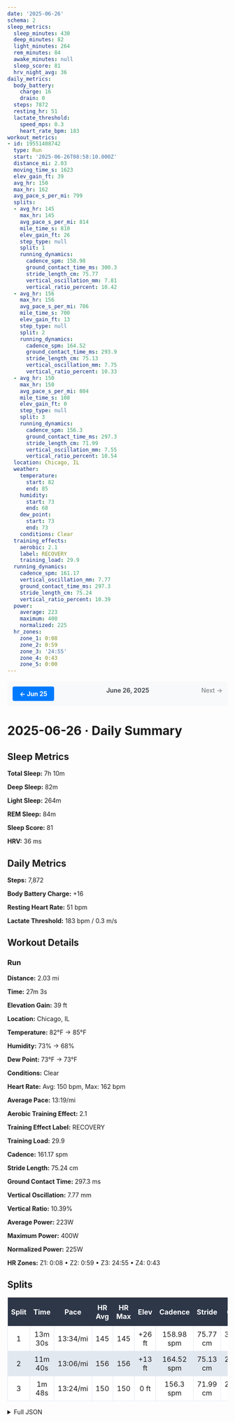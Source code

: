 ```yaml
---
date: '2025-06-26'
schema: 2
sleep_metrics:
  sleep_minutes: 430
  deep_minutes: 82
  light_minutes: 264
  rem_minutes: 84
  awake_minutes: null
  sleep_score: 81
  hrv_night_avg: 36
daily_metrics:
  body_battery:
    charge: 16
    drain: 0
  steps: 7872
  resting_hr: 51
  lactate_threshold:
    speed_mps: 0.3
    heart_rate_bpm: 183
workout_metrics:
- id: 19551408742
  type: Run
  start: '2025-06-26T08:58:10.000Z'
  distance_mi: 2.03
  moving_time_s: 1623
  elev_gain_ft: 39
  avg_hr: 150
  max_hr: 162
  avg_pace_s_per_mi: 799
  splits:
  - avg_hr: 145
    max_hr: 145
    avg_pace_s_per_mi: 814
    mile_time_s: 810
    elev_gain_ft: 26
    step_type: null
    split: 1
    running_dynamics:
      cadence_spm: 158.98
      ground_contact_time_ms: 300.3
      stride_length_cm: 75.77
      vertical_oscillation_mm: 7.81
      vertical_ratio_percent: 10.42
  - avg_hr: 156
    max_hr: 156
    avg_pace_s_per_mi: 786
    mile_time_s: 700
    elev_gain_ft: 13
    step_type: null
    split: 2
    running_dynamics:
      cadence_spm: 164.52
      ground_contact_time_ms: 293.9
      stride_length_cm: 75.13
      vertical_oscillation_mm: 7.75
      vertical_ratio_percent: 10.33
  - avg_hr: 150
    max_hr: 150
    avg_pace_s_per_mi: 804
    mile_time_s: 108
    elev_gain_ft: 0
    step_type: null
    split: 3
    running_dynamics:
      cadence_spm: 156.3
      ground_contact_time_ms: 297.3
      stride_length_cm: 71.99
      vertical_oscillation_mm: 7.55
      vertical_ratio_percent: 10.54
  location: Chicago, IL
  weather:
    temperature:
      start: 82
      end: 85
    humidity:
      start: 73
      end: 68
    dew_point:
      start: 73
      end: 73
    conditions: Clear
  training_effects:
    aerobic: 2.1
    label: RECOVERY
    training_load: 29.9
  running_dynamics:
    cadence_spm: 161.17
    vertical_oscillation_mm: 7.77
    ground_contact_time_ms: 297.3
    stride_length_cm: 75.24
    vertical_ratio_percent: 10.39
  power:
    average: 223
    maximum: 400
    normalized: 225
  hr_zones:
    zone_1: 0:08
    zone_2: 0:59
    zone_3: '24:55'
    zone_4: 0:43
    zone_5: 0:00
---
```

<div style="display: flex; justify-content: space-between; margin: 16px 0; padding: 12px; background-color: #f8f9fa; border-radius: 8px;"><a href="25.md" style="display: inline-block; padding: 8px 16px; background-color: #007bff; color: white; text-decoration: none; border-radius: 4px; font-weight: bold;">← Jun 25</a><span style="font-weight: bold; color: #495057;">June 26, 2025</span><span style="color: #6c757d;">Next →</span></div>

# 2025-06-26 · Daily Summary

## Sleep Metrics
**Total Sleep:** 7h 10m

**Deep Sleep:** 82m

**Light Sleep:** 264m

**REM Sleep:** 84m

**Sleep Score:** 81

**HRV:** 36 ms

## Daily Metrics
**Steps:** 7,872

**Body Battery Charge:** +16

**Resting Heart Rate:** 51 bpm

**Lactate Threshold:** 183 bpm / 0.3 m/s

## Workout Details
### Run
**Distance:** 2.03 mi

**Time:** 27m 3s

**Elevation Gain:** 39 ft

**Location:** Chicago, IL

**Temperature:** 82°F → 85°F

**Humidity:** 73% → 68%

**Dew Point:** 73°F → 73°F

**Conditions:** Clear

**Heart Rate:** Avg: 150 bpm, Max: 162 bpm

**Average Pace:** 13:19/mi

**Aerobic Training Effect:** 2.1

**Training Effect Label:** RECOVERY

**Training Load:** 29.9

**Cadence:** 161.17 spm

**Stride Length:** 75.24 cm

**Ground Contact Time:** 297.3 ms

**Vertical Oscillation:** 7.77 mm

**Vertical Ratio:** 10.39%

**Average Power:** 223W

**Maximum Power:** 400W

**Normalized Power:** 225W

**HR Zones:** Z1: 0:08 • Z2: 0:59 • Z3: 24:55 • Z4: 0:43

## Splits

<style>
table { border-collapse: collapse; width: 100%; margin: 16px 0; }
th { background-color: #2d3748; color: white; padding: 12px 8px; text-align: center; font-weight: bold; }
td { padding: 8px; text-align: center; border: 1px solid #e2e8f0; }
tr:nth-child(even) { background-color: #e2e8f0; }
tr:nth-child(odd) { background-color: #ffffff; }
tr:hover { background-color: #cbd5e0; }
</style>

| Split | Time | Pace | HR Avg | HR Max | Elev | Cadence | Stride | GCT | VO |
|-------|------|------|---------|---------|------|---------|--------|-----|-----|
| 1 | 13m 30s | 13:34/mi | 145 | 145 | +26 ft | 158.98 spm | 75.77 cm | 300.3 ms | 7.81 mm |
| 2 | 11m 40s | 13:06/mi | 156 | 156 | +13 ft | 164.52 spm | 75.13 cm | 293.9 ms | 7.75 mm |
| 3 | 1m 48s | 13:24/mi | 150 | 150 | 0 ft | 156.3 spm | 71.99 cm | 297.3 ms | 7.55 mm |


<details>
<summary>Full JSON</summary>

```json
{
  "date": "2025-06-26",
  "schema": 2,
  "sleep_metrics": {
    "sleep_minutes": 430,
    "deep_minutes": 82,
    "light_minutes": 264,
    "rem_minutes": 84,
    "awake_minutes": null,
    "sleep_score": 81,
    "hrv_night_avg": 36
  },
  "daily_metrics": {
    "body_battery": {
      "charge": 16,
      "drain": 0
    },
    "steps": 7872,
    "resting_hr": 51,
    "lactate_threshold": {
      "speed_mps": 0.3,
      "heart_rate_bpm": 183
    }
  },
  "workout_metrics": [
    {
      "id": 19551408742,
      "type": "Run",
      "start": "2025-06-26T08:58:10.000Z",
      "distance_mi": 2.03,
      "moving_time_s": 1623,
      "elev_gain_ft": 39,
      "avg_hr": 150,
      "max_hr": 162,
      "avg_pace_s_per_mi": 799,
      "splits": [
        {
          "avg_hr": 145,
          "max_hr": 145,
          "avg_pace_s_per_mi": 814,
          "mile_time_s": 810,
          "elev_gain_ft": 26,
          "step_type": null,
          "split": 1,
          "running_dynamics": {
            "cadence_spm": 158.98,
            "ground_contact_time_ms": 300.3,
            "stride_length_cm": 75.77,
            "vertical_oscillation_mm": 7.81,
            "vertical_ratio_percent": 10.42
          }
        },
        {
          "avg_hr": 156,
          "max_hr": 156,
          "avg_pace_s_per_mi": 786,
          "mile_time_s": 700,
          "elev_gain_ft": 13,
          "step_type": null,
          "split": 2,
          "running_dynamics": {
            "cadence_spm": 164.52,
            "ground_contact_time_ms": 293.9,
            "stride_length_cm": 75.13,
            "vertical_oscillation_mm": 7.75,
            "vertical_ratio_percent": 10.33
          }
        },
        {
          "avg_hr": 150,
          "max_hr": 150,
          "avg_pace_s_per_mi": 804,
          "mile_time_s": 108,
          "elev_gain_ft": 0,
          "step_type": null,
          "split": 3,
          "running_dynamics": {
            "cadence_spm": 156.3,
            "ground_contact_time_ms": 297.3,
            "stride_length_cm": 71.99,
            "vertical_oscillation_mm": 7.55,
            "vertical_ratio_percent": 10.54
          }
        }
      ],
      "location": "Chicago, IL",
      "weather": {
        "temperature": {
          "start": 82,
          "end": 85
        },
        "humidity": {
          "start": 73,
          "end": 68
        },
        "dew_point": {
          "start": 73,
          "end": 73
        },
        "conditions": "Clear"
      },
      "training_effects": {
        "aerobic": 2.1,
        "label": "RECOVERY",
        "training_load": 29.9
      },
      "running_dynamics": {
        "cadence_spm": 161.17,
        "vertical_oscillation_mm": 7.77,
        "ground_contact_time_ms": 297.3,
        "stride_length_cm": 75.24,
        "vertical_ratio_percent": 10.39
      },
      "power": {
        "average": 223,
        "maximum": 400,
        "normalized": 225
      },
      "hr_zones": {
        "zone_1": "0:08",
        "zone_2": "0:59",
        "zone_3": "24:55",
        "zone_4": "0:43",
        "zone_5": "0:00"
      }
    }
  ]
}
```
</details>

